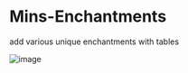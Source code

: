 # Mins-Enchantments
 add various unique enchantments with tables

![image](https://github.com/min2222/Mins-Enchantments/assets/73619004/0bbf507a-3119-4b70-8589-71b26159fd7e)


